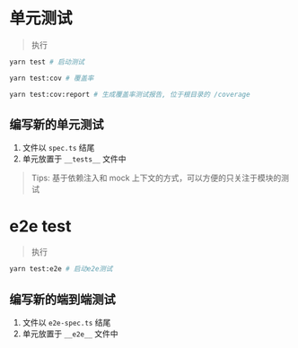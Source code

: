 # 单元测试

> 执行
```bash
yarn test # 启动测试

yarn test:cov # 覆盖率

yarn test:cov:report # 生成覆盖率测试报告, 位于根目录的 /coverage
```

## 编写新的单元测试

1. 文件以 `spec.ts` 结尾
2. 单元放置于 `__tests__` 文件中


> Tips: 基于依赖注入和 mock 上下文的方式，可以方便的只关注于模块的测试



# e2e test

> 执行
```bash
yarn test:e2e # 启动e2e测试
```

## 编写新的端到端测试

1. 文件以 `e2e-spec.ts` 结尾
2. 单元放置于 `__e2e__` 文件中



